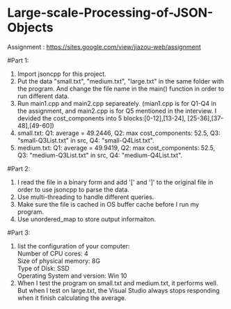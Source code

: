 # Large-scale-Processing-of-JSON-Objects
Assignment : https://sites.google.com/view/jiazou-web/assignment

#Part 1:
1. Import jsoncpp for this project.
2. Put the data "small.txt", "medium.txt", "large.txt" in the same folder with the program. And change the file name in the main() function in order to run different data.
3. Run main1.cpp and main2.cpp separeately. (mian1.cpp is for Q1-Q4 in the assignment, and main2.cpp is for Q5 mentioned in the interview. I devided the cost_components into 5 blocks:[0-12],[13-24], [25-36],[37-48],[49-60])
4. small.txt: Q1: average = 49.2446,   Q2: max cost_components: 52.5,  Q3: "small-Q3List.txt" in src,  Q4: "small-Q4List.txt". 
5. medium.txt: Q1: average = 49.9419,   Q2: max cost_components: 52.5,  Q3: "medium-Q3List.txt" in src,  Q4: "medium-Q4List.txt". 


#Part 2:
1. I read the file in a binary form and add '[' and ']' to the original file in order to use jsoncpp to parse the data.
2. Use multi-threading to handle different queries.
3. Make sure the file is cached in OS buffer cache before I run my program.
4. Use unordered_map to store output informaiton.

#Part 3:
1. list the configuration of your computer: 
<br/>Number of CPU cores: 4
<br/>Size of physical memory: 8G
<br/>Type of Disk: SSD
<br/>Operating System and version: Win 10
2. When I test the program on small.txt and medium.txt, it performs well. But when I test on large.txt, the Visual Studio always stops responding when it finish calculating the average.

